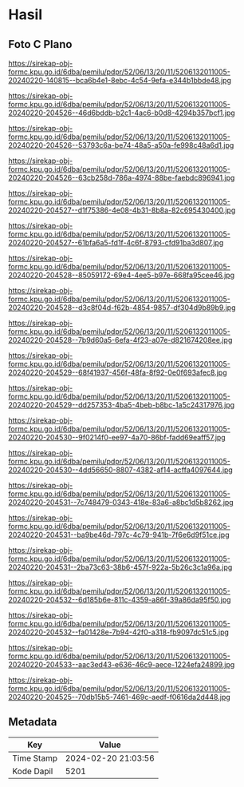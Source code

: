 # Hasil

## Foto C Plano

https://sirekap-obj-formc.kpu.go.id/6dba/pemilu/pdpr/52/06/13/20/11/5206132011005-20240220-140815--bca6b4e1-8ebc-4c54-9efa-e344b1bbde48.jpg

https://sirekap-obj-formc.kpu.go.id/6dba/pemilu/pdpr/52/06/13/20/11/5206132011005-20240220-204526--46d6bddb-b2c1-4ac6-b0d8-4294b357bcf1.jpg

https://sirekap-obj-formc.kpu.go.id/6dba/pemilu/pdpr/52/06/13/20/11/5206132011005-20240220-204526--53793c6a-be74-48a5-a50a-fe998c48a6d1.jpg

https://sirekap-obj-formc.kpu.go.id/6dba/pemilu/pdpr/52/06/13/20/11/5206132011005-20240220-204526--63cb258d-786a-4974-88be-faebdc896941.jpg

https://sirekap-obj-formc.kpu.go.id/6dba/pemilu/pdpr/52/06/13/20/11/5206132011005-20240220-204527--d1f75386-4e08-4b31-8b8a-82c695430400.jpg

https://sirekap-obj-formc.kpu.go.id/6dba/pemilu/pdpr/52/06/13/20/11/5206132011005-20240220-204527--61bfa6a5-fd1f-4c6f-8793-cfd91ba3d807.jpg

https://sirekap-obj-formc.kpu.go.id/6dba/pemilu/pdpr/52/06/13/20/11/5206132011005-20240220-204528--85059172-69e4-4ee5-b97e-668fa95cee46.jpg

https://sirekap-obj-formc.kpu.go.id/6dba/pemilu/pdpr/52/06/13/20/11/5206132011005-20240220-204528--d3c8f04d-f62b-4854-9857-df304d9b89b9.jpg

https://sirekap-obj-formc.kpu.go.id/6dba/pemilu/pdpr/52/06/13/20/11/5206132011005-20240220-204528--7b9d60a5-6efa-4f23-a07e-d821674208ee.jpg

https://sirekap-obj-formc.kpu.go.id/6dba/pemilu/pdpr/52/06/13/20/11/5206132011005-20240220-204529--68f41937-456f-48fa-8f92-0e0f693afec8.jpg

https://sirekap-obj-formc.kpu.go.id/6dba/pemilu/pdpr/52/06/13/20/11/5206132011005-20240220-204529--dd257353-4ba5-4beb-b8bc-1a5c24317976.jpg

https://sirekap-obj-formc.kpu.go.id/6dba/pemilu/pdpr/52/06/13/20/11/5206132011005-20240220-204530--9f0214f0-ee97-4a70-86bf-fadd69eaff57.jpg

https://sirekap-obj-formc.kpu.go.id/6dba/pemilu/pdpr/52/06/13/20/11/5206132011005-20240220-204530--4dd56650-8807-4382-af14-acffa4097644.jpg

https://sirekap-obj-formc.kpu.go.id/6dba/pemilu/pdpr/52/06/13/20/11/5206132011005-20240220-204531--7c748479-0343-418e-83a6-a8bc1d5b8262.jpg

https://sirekap-obj-formc.kpu.go.id/6dba/pemilu/pdpr/52/06/13/20/11/5206132011005-20240220-204531--ba9be46d-797c-4c79-941b-7f6e6d9f51ce.jpg

https://sirekap-obj-formc.kpu.go.id/6dba/pemilu/pdpr/52/06/13/20/11/5206132011005-20240220-204531--2ba73c63-38b6-457f-922a-5b26c3c1a96a.jpg

https://sirekap-obj-formc.kpu.go.id/6dba/pemilu/pdpr/52/06/13/20/11/5206132011005-20240220-204532--6d185b6e-811c-4359-a86f-39a86da95f50.jpg

https://sirekap-obj-formc.kpu.go.id/6dba/pemilu/pdpr/52/06/13/20/11/5206132011005-20240220-204532--fa01428e-7b94-42f0-a318-fb9097dc51c5.jpg

https://sirekap-obj-formc.kpu.go.id/6dba/pemilu/pdpr/52/06/13/20/11/5206132011005-20240220-204533--aac3ed43-e636-46c9-aece-1224efa24899.jpg

https://sirekap-obj-formc.kpu.go.id/6dba/pemilu/pdpr/52/06/13/20/11/5206132011005-20240220-204525--70db15b5-7461-469c-aedf-f0616da2d448.jpg


## Metadata

| Key        | Value               |
| ---------- | ------------------- |
| Time Stamp | 2024-02-20 21:03:56 |
| Kode Dapil | 5201                |



